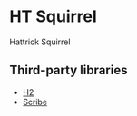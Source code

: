 # HT Squirrel

Hattrick Squirrel

## Third-party libraries

* [H2](http://h2database.com/)
* [Scribe](https://github.com/fernandezpablo85/scribe-java)
